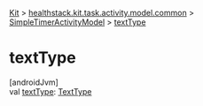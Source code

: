 
[Kit](../../../kit.html) > [healthstack.kit.task.activity.model.common](../index.html) > [SimpleTimerActivityModel](index.html) > [textType](text-type.html)



# textType



[androidJvm]\
val [textType](text-type.html): [TextType](../../healthstack.kit.ui/-text-type/index.html)




